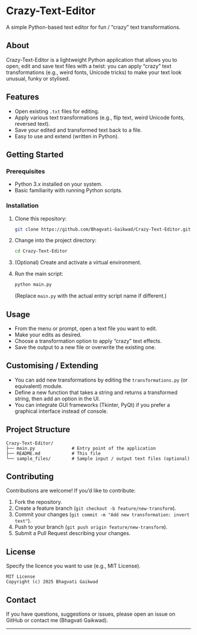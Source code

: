 
# Crazy-Text-Editor

A simple Python-based text editor for fun / “crazy” text transformations.

## About

Crazy-Text-Editor is a lightweight Python application that allows you to open, edit and save text files with a twist: you can apply “crazy” text transformations (e.g., weird fonts, Unicode tricks) to make your text look unusual, funky or stylised.

## Features

* Open existing `.txt` files for editing.
* Apply various text transformations (e.g., flip text, weird Unicode fonts, reversed text).
* Save your edited and transformed text back to a file.
* Easy to use and extend (written in Python).

## Getting Started

### Prerequisites

* Python 3.x installed on your system.
* Basic familiarity with running Python scripts.

### Installation

1. Clone this repository:

   ```bash
   git clone https://github.com/Bhagvati-Gaikwad/Crazy-Text-Editor.git
   ```
2. Change into the project directory:

   ```bash
   cd Crazy-Text-Editor
   ```
3. (Optional) Create and activate a virtual environment.
4. Run the main script:

   ```bash
   python main.py
   ```

   (Replace `main.py` with the actual entry script name if different.)

## Usage

* From the menu or prompt, open a text file you want to edit.
* Make your edits as desired.
* Choose a transformation option to apply “crazy” text effects.
* Save the output to a new file or overwrite the existing one.

## Customising / Extending

* You can add new transformations by editing the `transformations.py` (or equivalent) module.
* Define a new function that takes a string and returns a transformed string, then add an option in the UI.
* You can integrate GUI frameworks (Tkinter, PyQt) if you prefer a graphical interface instead of console.

## Project Structure

```
Crazy-Text-Editor/
├── main.py              # Entry point of the application
├── README.md            # This file
└── sample_files/        # Sample input / output text files (optional)
```

## Contributing

Contributions are welcome! If you’d like to contribute:

1. Fork the repository.
2. Create a feature branch (`git checkout -b feature/new-transform`).
3. Commit your changes (`git commit -m "Add new transformation: invert text"`).
4. Push to your branch (`git push origin feature/new-transform`).
5. Submit a Pull Request describing your changes.

## License

Specify the licence you want to use (e.g., MIT License).

```
MIT License
Copyright (c) 2025 Bhagvati Gaikwad
```

## Contact

If you have questions, suggestions or issues, please open an issue on GitHub or contact me (Bhagvati Gaikwad).

---


